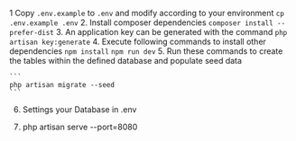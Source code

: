 1 Copy `.env.example` to `.env` and modify according to your environment
    ```
    cp .env.example .env
    ```
2. Install composer dependencies
    ```
    composer install --prefer-dist
    ```
3. An application key can be generated with the command
    ```
    php artisan key:generate
    ```
4. Execute following commands to install other dependencies
    ```
    npm install
    ```
    ```
    npm run dev
    ```
5. Run these commands to create the tables within the defined database and populate seed data

    ```
    php artisan migrate --seed
    ```

6. Settings your Database in .env

7. php artisan serve --port=8080
